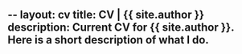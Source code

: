 --
layout: cv
title: CV | {{ site.author }}
description: Current CV for {{ site.author }}. Here is a short description of what I do.
---
